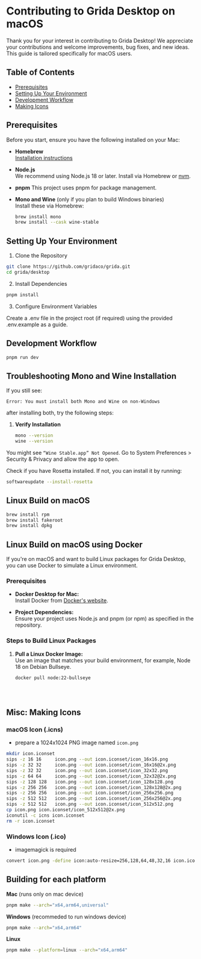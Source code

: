 # Contributing to Grida Desktop on macOS

Thank you for your interest in contributing to Grida Desktop! We appreciate your contributions and welcome improvements, bug fixes, and new ideas. This guide is tailored specifically for macOS users.

## Table of Contents
- [Prerequisites](#prerequisites)
- [Setting Up Your Environment](#setting-up-your-environment)
- [Development Workflow](#development-workflow)
- [Making Icons](#misc-making-icons)

## Prerequisites

Before you start, ensure you have the following installed on your Mac:

- **Homebrew**  
  [Installation instructions](https://brew.sh/)

- **Node.js**  
  We recommend using Node.js 18 or later. Install via Homebrew or [nvm](https://github.com/nvm-sh/nvm).

- **pnpm**
  This project uses pnpm for package management.

- **Mono and Wine** (only if you plan to build Windows binaries)  
  Install these via Homebrew:
  ```sh
  brew install mono
  brew install --cask wine-stable


## Setting Up Your Environment


1.	Clone the Repository

```bash
git clone https://github.com/gridaco/grida.git
cd grida/desktop
```

2.	Install Dependencies

```bash
pnpm install
```

3.	Configure Environment Variables

Create a .env file in the project root (if required) using the provided .env.example as a guide.


## Development Workflow

```bash
pnpm run dev
```


## Troubleshooting Mono and Wine Installation

If you still see:
```
Error: You must install both Mono and Wine on non-Windows
```

after installing both, try the following steps:

1. **Verify Installation**
   ```sh
   mono --version
   wine --version
   ```

You might see `“Wine Stable.app” Not Opened`. Go to System Preferences > Security & Privacy and allow the app to open.

Check if you have Rosetta installed. If not, you can install it by running:
```sh
softwareupdate --install-rosetta
```


## Linux Build on macOS

```bash
brew install rpm
brew install fakeroot
brew install dpkg
```


## Linux Build on macOS using Docker

If you're on macOS and want to build Linux packages for Grida Desktop, you can use Docker to simulate a Linux environment.

### Prerequisites

- **Docker Desktop for Mac:**  
  Install Docker from [Docker's website](https://www.docker.com/products/docker-desktop).

- **Project Dependencies:**  
  Ensure your project uses Node.js and pnpm (or npm) as specified in the repository.

### Steps to Build Linux Packages

1. **Pull a Linux Docker Image:**  
   Use an image that matches your build environment, for example, Node 18 on Debian Bullseye.
   ```sh
   docker pull node:22-bullseye





## Misc: Making Icons


### macOS Icon (.icns)

- prepare a 1024x1024 PNG image named `icon.png`

```bash
mkdir icon.iconset
sips -z 16 16     icon.png --out icon.iconset/icon_16x16.png
sips -z 32 32     icon.png --out icon.iconset/icon_16x16@2x.png
sips -z 32 32     icon.png --out icon.iconset/icon_32x32.png
sips -z 64 64     icon.png --out icon.iconset/icon_32x32@2x.png
sips -z 128 128   icon.png --out icon.iconset/icon_128x128.png
sips -z 256 256   icon.png --out icon.iconset/icon_128x128@2x.png
sips -z 256 256   icon.png --out icon.iconset/icon_256x256.png
sips -z 512 512   icon.png --out icon.iconset/icon_256x256@2x.png
sips -z 512 512   icon.png --out icon.iconset/icon_512x512.png
cp icon.png icon.iconset/icon_512x512@2x.png
iconutil -c icns icon.iconset
rm -r icon.iconset
```

### Windows Icon (.ico)

- imagemagick is required

```bash
convert icon.png -define icon:auto-resize=256,128,64,48,32,16 icon.ico
```



## Building for each platform


**Mac** (runs only on mac device)

```bash
pnpm make --arch="x64,arm64,universal"
```

**Windows** (recommeded to run windows device)

```bash
pnpm make --arch="x64,arm64"
```

**Linux**

```bash
pnpm make --platform=linux --arch="x64,arm64"
```

